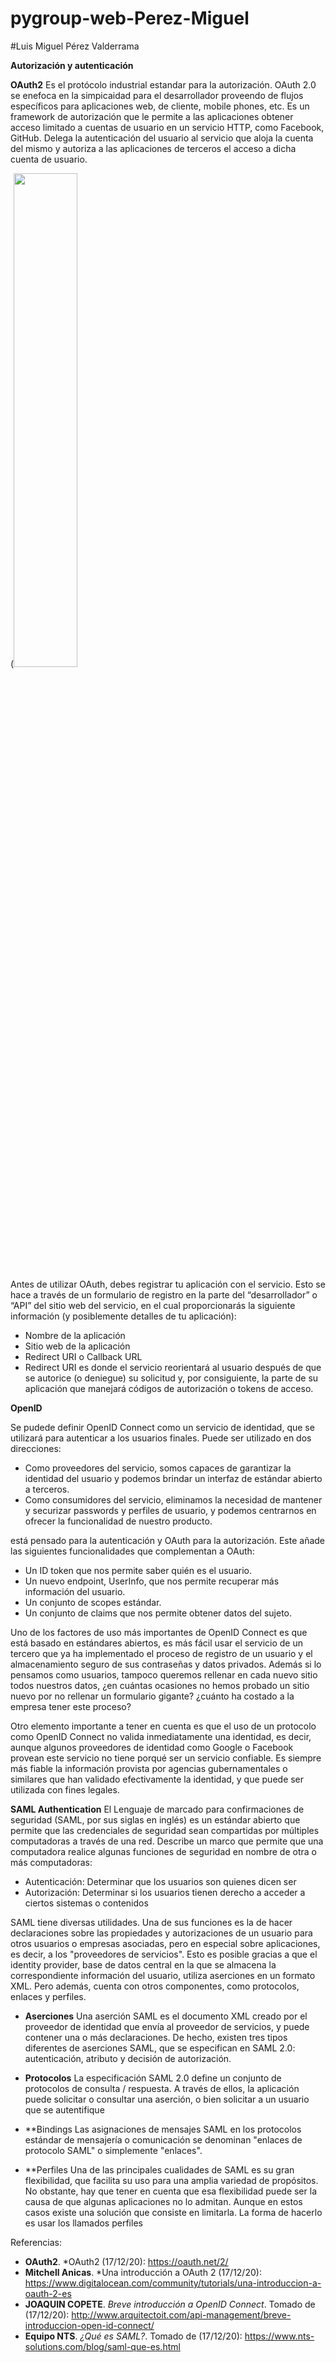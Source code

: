 # pygroup-web-Perez-Miguel
#Luis Miguel Pérez Valderrama

**Autorización y autenticación**


**OAuth2**
Es el protócolo industrial estandar para la autorización. OAuth 2.0 se enefoca en la simpicaidad para el desarrollador proveendo de flujos específicos  para aplicaciones web, de cliente, mobile phones, etc. Es un framework de autorización que le permite a las aplicaciones obtener acceso limitado a cuentas de usuario en un servicio HTTP, como Facebook, GitHub. Delega la autenticación del usuario al servicio que aloja la cuenta del mismo y autoriza a las aplicaciones de terceros el acceso a dicha cuenta de usuario.

(<img src="https://assets.digitalocean.com/articles/translateddiagrams32918/Abstract-Protocol-Flow-Spanish@2x.png" width="45%"></img>

Antes de utilizar OAuth, debes registrar tu aplicación con el servicio. Esto se hace a través de un formulario de registro en la parte del “desarrollador” o “API” del sitio web del servicio, en el cual proporcionarás la siguiente información (y posiblemente detalles de tu aplicación):

* Nombre de la aplicación
* Sitio web de la aplicación
* Redirect URI o Callback URL
* Redirect URI es donde el servicio reorientará al usuario después de que se autorice (o deniegue) su solicitud y, por consiguiente, la parte de su aplicación que manejará códigos de autorización o tokens de acceso.


**OpenID**

Se pudede definir OpenID Connect como un servicio de identidad, que se utilizará para autenticar a los usuarios finales. Puede ser utilizado en dos direcciones:

* Como proveedores del servicio, somos capaces de garantizar la identidad del usuario y podemos brindar un interfaz de estándar abierto a terceros.
* Como consumidores del servicio, eliminamos la necesidad de mantener y securizar passwords y perfiles de usuario, y podemos centrarnos en ofrecer la funcionalidad de nuestro producto.

está pensado para la autenticación y OAuth para la autorización. Este añade las siguientes funcionalidades que complementan a OAuth:

* Un ID token que nos permite saber quién es el usuario.
* Un nuevo endpoint, UserInfo, que nos permite recuperar más información del usuario.
* Un conjunto de scopes estándar.
* Un conjunto de claims que nos permite obtener datos del sujeto.

Uno de los factores de uso más importantes de OpenID Connect es que está basado en estándares abiertos, es más fácil usar el servicio de un tercero que ya ha implementado el proceso de registro de un usuario y el almacenamiento seguro de sus contraseñas y datos privados. Además si lo pensamos como usuarios, tampoco queremos rellenar en cada nuevo sitio todos nuestros datos, ¿en cuántas ocasiones no hemos probado un sitio nuevo por no rellenar un formulario gigante? ¿cuánto ha costado a la empresa tener este proceso?

Otro elemento importante a tener en cuenta es que el uso de un protocolo como OpenID Connect no valida inmediatamente una identidad, es decir, aunque algunos proveedores de identidad como Google o Facebook provean este servicio no tiene porqué ser un servicio confiable. Es siempre más fiable la información provista por agencias gubernamentales o similares que han validado efectivamente la identidad, y que puede ser utilizada con fines legales.

**SAML Authentication**
El Lenguaje de marcado para confirmaciones de seguridad (SAML, por sus siglas en inglés) es un estándar abierto que permite que las credenciales de seguridad sean compartidas por múltiples computadoras a través de una red. Describe un marco que permite que una computadora realice algunas funciones de seguridad en nombre de otra o más computadoras:

* Autenticación: Determinar que los usuarios son quienes dicen ser
* Autorización: Determinar si los usuarios tienen derecho a acceder a ciertos sistemas o contenidos

SAML tiene diversas utilidades. Una de sus funciones es la de hacer declaraciones sobre las propiedades y autorizaciones de un usuario para otros usuarios o empresas asociadas, pero en especial sobre aplicaciones, es decir, a los "proveedores de servicios". Esto es posible gracias a que el identity provider, base de datos central en la que se almacena la correspondiente información del usuario, utiliza aserciones en un formato XML. Pero además, cuenta con otros componentes, como protocolos, enlaces y perfiles.

* **Aserciones**
Una aserción SAML es el documento XML creado por el proveedor de identidad que envía al proveedor de servicios, y puede contener una o más declaraciones. De hecho, existen tres tipos diferentes de aserciones SAML, que se especifican en SAML 2.0: autenticación, atributo y decisión de autorización.

* **Protocolos**
La especificación SAML 2.0 define un conjunto de protocolos de consulta / respuesta. A través de ellos, la aplicación puede solicitar o consultar una aserción, o bien solicitar a un usuario que se autentifique

* **Bindings
Las asignaciones de mensajes SAML en los protocolos estándar de mensajería o comunicación se denominan "enlaces de protocolo SAML" o simplemente "enlaces".

* **Perfiles
Una de las principales cualidades de SAML es su gran flexibilidad, que facilita su uso para una amplia variedad de propósitos. No obstante, hay que tener en cuenta que esa flexibilidad puede ser la causa de que algunas aplicaciones no lo admitan. Aunque en estos casos existe una solución que consiste en limitarla. La forma de hacerlo es usar los llamados perfiles

Referencias:

* **OAuth2**. *OAuth2 (17/12/20): https://oauth.net/2/
* **Mitchell Anicas**. *Una introducción a OAuth 2 (17/12/20): https://www.digitalocean.com/community/tutorials/una-introduccion-a-oauth-2-es
* **JOAQUIN COPETE**. *Breve introducción a OpenID Connect*. Tomado de (17/12/20): http://www.arquitectoit.com/api-management/breve-introduccion-open-id-connect/
* **Equipo NTS**. *¿Qué es SAML?*. Tomado de (17/12/20): https://www.nts-solutions.com/blog/saml-que-es.html


